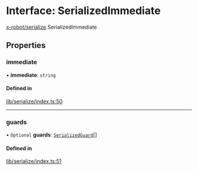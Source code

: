 # Interface: SerializedImmediate

[x-robot/serialize](../modules/x_robot_serialize.md).SerializedImmediate

## Properties

### immediate

• **immediate**: `string`

#### Defined in

[lib/serialize/index.ts:50](https://github.com/Masquerade-Circus/x-robot/blob/a0ed060/lib/serialize/index.ts#L50)

___

### guards

• `Optional` **guards**: [`SerializedGuard`](x_robot_serialize.SerializedGuard.md)[]

#### Defined in

[lib/serialize/index.ts:51](https://github.com/Masquerade-Circus/x-robot/blob/a0ed060/lib/serialize/index.ts#L51)
